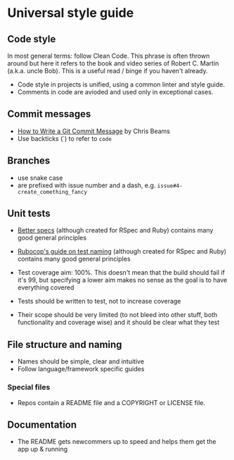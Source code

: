 # Universal style guide

## Code style

In most general terms: follow Clean Code. This phrase is often thrown around but here it refers to the book and video series of Robert C. Martin (a.k.a. uncle Bob). This is a useful read / binge if you haven't already.

- Code style in projects is unified, using a common linter and style guide.
- Comments in code are avioded and used only in exceptional cases.

## Commit messages

- [How to Write a Git Commit Message](https://chris.beams.io/posts/git-commit/) by Chris Beams
- Use backticks (\`) to refer to `code`

## Branches

- use snake case
- are prefixed with issue number and a dash, e.g. `issue#4-create_comething_fancy`

## Unit tests

- [Better specs](http://www.betterspecs.org/) (although created for RSpec and Ruby) contains many good general principles
- [Rubocop's guide on test naming](https://github.com/rubocop-hq/rspec-style-guide#naming) (although created for RSpec and Ruby) contains many good general principles

- Test coverage aim: 100%. This doesn't mean that the build should fail if it's 99, but specifying a lower aim makes no sense as the goal is to have everything covered
- Tests should be written to test, not to increase coverage
- Their scope should be very limited (to not bleed into other stuff, both functionality and coverage wise) and it should be clear what they test

## File structure and naming

- Names should be simple, clear and intuitive
- Follow language/framework specific guides

### Special files

- Repos contain a README file and a COPYRIGHT or LICENSE file.


## Documentation

- The README gets newcommers up to speed and helps them get the app up & running
